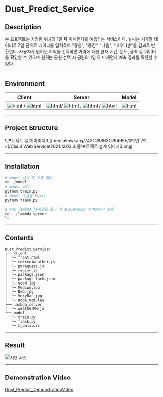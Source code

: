# Dust_Predict_Service


## Description

본 프로젝트는 지정한 위치의 1일 뒤 미세먼지를 예측하는 서비스이다. 날씨는 시계열 데이터로 7일 단위로 데이터를 입력하여 "좋음", "중간", "나쁨", "매우나쁨"을 결과로 반환한다. 사용자가 원하는 지역을 선택하면 지역에 대한 현재 시간, 온도, 풍속 등 데이터를 확인할 수 있으며 원하는 공원 선택 시 공원의 1일 뒤 미세먼지 예측 결과를 확인할 수 있다. 



-----



## Environment

| Client                                                       | Server                                                       | Model                                                        |
| ------------------------------------------------------------ | ------------------------------------------------------------ | ------------------------------------------------------------ |
| <img alt="html" src ="https://img.shields.io/badge/HTML-red"/> / <img alt="html" src ="https://img.shields.io/badge/JavaScript-brightgreen"/> | <img alt="html" src ="https://img.shields.io/badge/AWS-orange"/>/ <img alt="html" src ="https://img.shields.io/badge/Lambda-yellowgreen"/> / <img alt="html" src ="https://img.shields.io/badge/APIGateway-yellow"/> / <img alt="html" src ="https://img.shields.io/badge/Nodejs-green"/> | <img alt="html" src ="https://img.shields.io/badge/Keras(LSTM)-darkred"/> |



-----



## Project Structure

![프로젝트 설계 이미지3](/media/mwkang/743C798B3C79495E/3학년 2학기/Cloud Web Service/2021.12.03 최종/프로젝트 설계 이미지3.png)



------



## Installation

```python
# model 생성 및 호출 폴더
cd ./model
# model 생성
python train.py
# model 호출용 flask
python flask.py

# AWS lambda js파일을 옮긴 후 APIGateway 부여받아서 호출
cd ../lambda_server
ls
```



------



## Contents

```
Dust_Predict_Service/
├── client
│  └─ front.html
│  └─ currentweather.js
│  └─ pmrequest.js
│  └─ region.js
│  └─ package.json
│  └─ package-lock.json
│  └─ Good.jpg
│  └─ Medium.jpg
│  └─ Bad.jpg
│  └─ VeryBad.jpg
|  └─ node_modules
├── lambda_server
│  └─ weatherPM.js
└── model
   └─ train.py
   └─ flask.py
   └─ X_data.csv
```



-----



## Result

![시연 사진](https://user-images.githubusercontent.com/79822924/159752293-9f6061d8-f938-4107-9173-b9bd55169e3e.png)



------



## Demonstration Video

[Dust_Predict_DemonstrationVideo](https://www.youtube.com/watch?v=2D2PTczZHa4)
